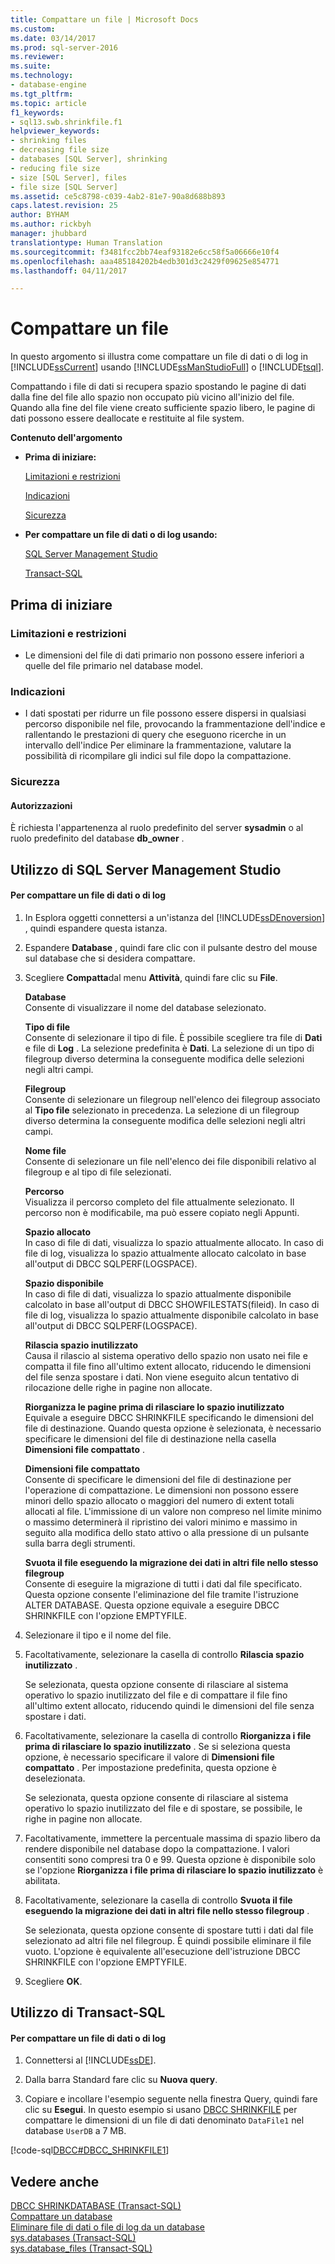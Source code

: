 ```yaml
---
title: Compattare un file | Microsoft Docs
ms.custom: 
ms.date: 03/14/2017
ms.prod: sql-server-2016
ms.reviewer: 
ms.suite: 
ms.technology:
- database-engine
ms.tgt_pltfrm: 
ms.topic: article
f1_keywords:
- sql13.swb.shrinkfile.f1
helpviewer_keywords:
- shrinking files
- decreasing file size
- databases [SQL Server], shrinking
- reducing file size
- size [SQL Server], files
- file size [SQL Server]
ms.assetid: ce5c8798-c039-4ab2-81e7-90a8d688b893
caps.latest.revision: 25
author: BYHAM
ms.author: rickbyh
manager: jhubbard
translationtype: Human Translation
ms.sourcegitcommit: f3481fcc2bb74eaf93182e6cc58f5a06666e10f4
ms.openlocfilehash: aaa485184202b4edb301d3c2429f09625e854771
ms.lasthandoff: 04/11/2017

---
```

# <a name="shrink-a-file"></a>Compattare un file
  In questo argomento si illustra come compattare un file di dati o di log in [!INCLUDE[ssCurrent](../../includes/sscurrent-md.md)] usando [!INCLUDE[ssManStudioFull](../../includes/ssmanstudiofull-md.md)] o [!INCLUDE[tsql](../../includes/tsql-md.md)].  
  
 Compattando i file di dati si recupera spazio spostando le pagine di dati dalla fine del file allo spazio non occupato più vicino all'inizio del file. Quando alla fine del file viene creato sufficiente spazio libero, le pagine di dati possono essere deallocate e restituite al file system.  
  
 **Contenuto dell'argomento**  
  
-   **Prima di iniziare:**  
  
     [Limitazioni e restrizioni](#Restrictions)  
  
     [Indicazioni](#Recommendations)  
  
     [Sicurezza](#Security)  
  
-   **Per compattare un file di dati o di log usando:**  
  
     [SQL Server Management Studio](#SSMSProcedure)  
  
     [Transact-SQL](#TsqlProcedure)  
  
##  <a name="BeforeYouBegin"></a> Prima di iniziare  
  
###  <a name="Restrictions"></a> Limitazioni e restrizioni  
  
-   Le dimensioni del file di dati primario non possono essere inferiori a quelle del file primario nel database model.  
  
###  <a name="Recommendations"></a> Indicazioni  
  
-   I dati spostati per ridurre un file possono essere dispersi in qualsiasi percorso disponibile nel file, provocando la frammentazione dell'indice e rallentando le prestazioni di query che eseguono ricerche in un intervallo dell'indice Per eliminare la frammentazione, valutare la possibilità di ricompilare gli indici sul file dopo la compattazione.  
  
###  <a name="Security"></a> Sicurezza  
  
####  <a name="Permissions"></a> Autorizzazioni  
 È richiesta l'appartenenza al ruolo predefinito del server **sysadmin** o al ruolo predefinito del database **db_owner** .  
  
##  <a name="SSMSProcedure"></a> Utilizzo di SQL Server Management Studio  
  
#### <a name="to-shrink-a-data-or-log-file"></a>Per compattare un file di dati o di log  
  
1.  In Esplora oggetti connettersi a un'istanza del [!INCLUDE[ssDEnoversion](../../includes/ssdenoversion-md.md)] , quindi espandere questa istanza.  
  
2.  Espandere **Database** , quindi fare clic con il pulsante destro del mouse sul database che si desidera compattare.  
  
3.  Scegliere **Compatta**dal menu **Attività**, quindi fare clic su **File**.  
  
     **Database**  
     Consente di visualizzare il nome del database selezionato.  
  
     **Tipo di file**  
     Consente di selezionare il tipo di file. È possibile scegliere tra file di **Dati** e file di **Log** . La selezione predefinita è **Dati**. La selezione di un tipo di filegroup diverso determina la conseguente modifica delle selezioni negli altri campi.  
  
     **Filegroup**  
     Consente di selezionare un filegroup nell'elenco dei filegroup associato al **Tipo file** selezionato in precedenza. La selezione di un filegroup diverso determina la conseguente modifica delle selezioni negli altri campi.  
  
     **Nome file**  
     Consente di selezionare un file nell'elenco dei file disponibili relativo al filegroup e al tipo di file selezionati.  
  
     **Percorso**  
     Visualizza il percorso completo del file attualmente selezionato. Il percorso non è modificabile, ma può essere copiato negli Appunti.  
  
     **Spazio allocato**  
     In caso di file di dati, visualizza lo spazio attualmente allocato. In caso di file di log, visualizza lo spazio attualmente allocato calcolato in base all'output di DBCC SQLPERF(LOGSPACE).  
  
     **Spazio disponibile**  
     In caso di file di dati, visualizza lo spazio attualmente disponibile calcolato in base all'output di DBCC SHOWFILESTATS(fileid). In caso di file di log, visualizza lo spazio attualmente disponibile calcolato in base all'output di DBCC SQLPERF(LOGSPACE).  
  
     **Rilascia spazio inutilizzato**  
     Causa il rilascio al sistema operativo dello spazio non usato nei file e compatta il file fino all'ultimo extent allocato, riducendo le dimensioni del file senza spostare i dati. Non viene eseguito alcun tentativo di rilocazione delle righe in pagine non allocate.  
  
     **Riorganizza le pagine prima di rilasciare lo spazio inutilizzato**  
     Equivale a eseguire DBCC SHRINKFILE specificando le dimensioni del file di destinazione. Quando questa opzione è selezionata, è necessario specificare le dimensioni del file di destinazione nella casella **Dimensioni file compattato** .  
  
     **Dimensioni file compattato**  
     Consente di specificare le dimensioni del file di destinazione per l'operazione di compattazione. Le dimensioni non possono essere minori dello spazio allocato o maggiori del numero di extent totali allocati al file. L'immissione di un valore non compreso nel limite minimo o massimo determinerà il ripristino dei valori minimo e massimo in seguito alla modifica dello stato attivo o alla pressione di un pulsante sulla barra degli strumenti.  
  
     **Svuota il file eseguendo la migrazione dei dati in altri file nello stesso filegroup**  
     Consente di eseguire la migrazione di tutti i dati dal file specificato. Questa opzione consente l'eliminazione del file tramite l'istruzione ALTER DATABASE. Questa opzione equivale a eseguire DBCC SHRINKFILE con l'opzione EMPTYFILE.  
  
4.  Selezionare il tipo e il nome del file.  
  
5.  Facoltativamente, selezionare la casella di controllo **Rilascia spazio inutilizzato** .  
  
     Se selezionata, questa opzione consente di rilasciare al sistema operativo lo spazio inutilizzato del file e di compattare il file fino all'ultimo extent allocato, riducendo quindi le dimensioni del file senza spostare i dati.  
  
6.  Facoltativamente, selezionare la casella di controllo **Riorganizza i file prima di rilasciare lo spazio inutilizzato** . Se si seleziona questa opzione, è necessario specificare il valore di **Dimensioni file compattato** . Per impostazione predefinita, questa opzione è deselezionata.  
  
     Se selezionata, questa opzione consente di rilasciare al sistema operativo lo spazio inutilizzato del file e di spostare, se possibile, le righe in pagine non allocate.  
  
7.  Facoltativamente, immettere la percentuale massima di spazio libero da rendere disponibile nel database dopo la compattazione. I valori consentiti sono compresi tra 0 e 99. Questa opzione è disponibile solo se l'opzione **Riorganizza i file prima di rilasciare lo spazio inutilizzato** è abilitata.  
  
8.  Facoltativamente, selezionare la casella di controllo **Svuota il file eseguendo la migrazione dei dati in altri file nello stesso filegroup** .  
  
     Se selezionata, questa opzione consente di spostare tutti i dati dal file selezionato ad altri file nel filegroup. È quindi possibile eliminare il file vuoto. L'opzione è equivalente all'esecuzione dell'istruzione DBCC SHRINKFILE con l'opzione EMPTYFILE.  
  
9. Scegliere **OK**.  
  
##  <a name="TsqlProcedure"></a> Utilizzo di Transact-SQL  
  
#### <a name="to-shrink-a-data-or-log-file"></a>Per compattare un file di dati o di log  
  
1.  Connettersi al [!INCLUDE[ssDE](../../includes/ssde-md.md)].  
  
2.  Dalla barra Standard fare clic su **Nuova query**.  
  
3.  Copiare e incollare l'esempio seguente nella finestra Query, quindi fare clic su **Esegui**. In questo esempio si usano [DBCC SHRINKFILE](../../t-sql/database-console-commands/dbcc-shrinkfile-transact-sql.md) per compattare le dimensioni di un file di dati denominato `DataFile1` nel database `UserDB` a 7 MB.  
  
 [!code-sql[DBCC#DBCC_SHRINKFILE1](../../relational-databases/databases/codesnippet/tsql/shrink-a-file_1.sql)]  
  
## <a name="see-also"></a>Vedere anche  
 [DBCC SHRINKDATABASE &#40;Transact-SQL&#41;](../../t-sql/database-console-commands/dbcc-shrinkdatabase-transact-sql.md)   
 [Compattare un database](../../relational-databases/databases/shrink-a-database.md)   
 [Eliminare file di dati o file di log da un database](../../relational-databases/databases/delete-data-or-log-files-from-a-database.md)   
 [sys.databases &#40;Transact-SQL&#41;](../../relational-databases/system-catalog-views/sys-databases-transact-sql.md)   
 [sys.database_files &#40;Transact-SQL&#41;](../../relational-databases/system-catalog-views/sys-database-files-transact-sql.md)  
  
  
